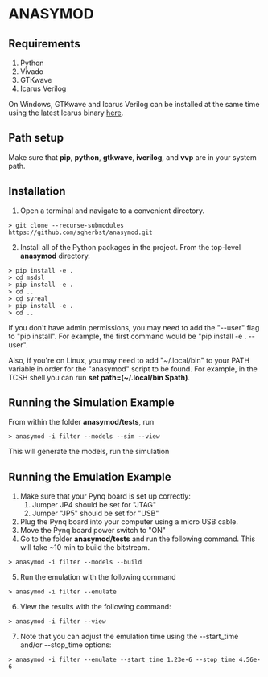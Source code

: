 # ANASYMOD

## Requirements
1. Python
2. Vivado
3. GTKwave
4. Icarus Verilog

On Windows, GTKwave and Icarus Verilog can be installed at the same time using the latest Icarus binary [here](http://bleyer.org/icarus/).

## Path setup

Make sure that **pip**, **python**, **gtkwave**, **iverilog**, and **vvp** are in your system path.

## Installation
1. Open a terminal and navigate to a convenient directory.
```shell
> git clone --recurse-submodules https://github.com/sgherbst/anasymod.git
```
2. Install all of the Python packages in the project.  From the top-level **anasymod** directory.  
```shell
> pip install -e .
> cd msdsl
> pip install -e .
> cd ..
> cd svreal
> pip install -e .
> cd ..
```

If you don't have admin permissions, you may need to add the "--user" flag to "pip install".  For example, the first command would be "pip install -e . --user".

Also, if you're on Linux, you may need to add "\~/.local/bin" to your PATH variable in order for the "anasymod" script to be found.  For example, in the TCSH shell you can run **set path=(\~/.local/bin $path)**. 

## Running the Simulation Example

From within the folder **anasymod/tests**, run

```shell
> anasymod -i filter --models --sim --view
```

This will generate the models, run the simulation

## Running the Emulation Example
1. Make sure that your Pynq board is set up correctly:
    1. Jumper JP4 should be set for "JTAG"
    2. Jumper "JP5" should be set for "USB"
2. Plug the Pynq board into your computer using a micro USB cable.
3. Move the Pynq board power switch to "ON"
4. Go to the folder **anasymod/tests** and run the following command.  This will take ~10 min to build the bitstream.
```shell
> anasymod -i filter --models --build
```
5. Run the emulation with the following command
```shell
> anasymod -i filter --emulate
```
6. View the results with the following command:
```shell
> anasymod -i filter --view
```
7. Note that you can adjust the emulation time using the --start_time and/or --stop_time options:
```shell
> anasymod -i filter --emulate --start_time 1.23e-6 --stop_time 4.56e-6
```
